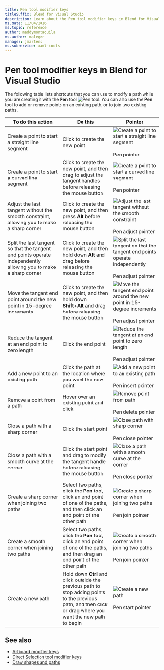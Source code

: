 ```yaml
---
title: Pen tool modifier keys
titleSuffix: Blend for Visual Studio
description: Learn about the Pen tool modifier keys in Blend for Visual Studio that access commands for modifying a path while you are creating it with the Pen tool.
ms.date: 11/04/2016
ms.topic: reference
author: maddymontaquila
ms.author: maleger
manager: jmartens
ms.subservice: xaml-tools
---
```

# Pen tool modifier keys in Blend for Visual Studio


The following table lists shortcuts that you can use to modify a path while you are creating it with the **Pen** tool ![Pen tool](../designers/media/d514358f-185a-412f-a55d-36633b25dc8a.png). You can also use the **Pen** tool to add or remove points on an existing path, or to join two existing paths.

|To do this action|Do this|Pointer|
| - |-------------|-------------|
|Create a point to start a straight line segment|Click to create the new point|![Create a point to start a straight line segment](../designers/media/0bfb1b71-80ac-4ad4-aed8-40e09f8b7ab8.png)<br /><br /> Pen pointer|
|Create a point to start a curved line segment|Click to create the new point, and then drag to adjust the tangent handles before releasing the mouse button|![Create a point to start a curved line segment](../designers/media/0bfb1b71-80ac-4ad4-aed8-40e09f8b7ab8.png)<br /><br /> Pen pointer|
|Adjust the last tangent without the smooth constraint, allowing you to make a sharp corner|Click to create the new point, and then press **Alt** before releasing the mouse button|![Adjust the last tangent without the smooth constraint](../designers/media/317e5475-b70c-489f-9477-110a98639ade.png)<br /><br /> Pen adjust pointer|
|Split the last tangent so that the tangent end points operate independently, allowing you to make a sharp corner|Click to create the new point, and then hold down **Alt** and drag before releasing the mouse button|![Split the last tangent so that the tangent end points operate independently](../designers/media/317e5475-b70c-489f-9477-110a98639ade.png)<br /><br /> Pen adjust pointer|
|Move the tangent end point around the new point in 15-degree increments|Click to create the new point, and then hold down **Shift**+**Alt** and drag before releasing the mouse button|![Move the tangent end point around the new point in 15-degree increments](../designers/media/317e5475-b70c-489f-9477-110a98639ade.png)<br /><br /> Pen adjust pointer|
|Reduce the tangent at an end point to zero length|Click the end point|![Reduce the tangent at an end point to zero length](../designers/media/317e5475-b70c-489f-9477-110a98639ade.png)<br /><br /> Pen adjust pointer|
|Add a new point to an existing path|Click the path at the location where you want the new point|![Add a new point to an existing path](../designers/media/b004ad5a-33a4-46ae-81c0-20be0d819332.png)<br /><br /> Pen insert pointer|
|Remove a point from a path|Hover over an existing point and click|![Remove point from path](../designers/media/08a64b78-f3df-4730-8169-c56b5631b071.png)<br /><br /> Pen delete pointer|
|Close a path with a sharp corner|Click the start point|![Close path with sharp corner](../designers/media/a12fd3b4-a553-4762-b01c-c35efa594362.png)<br /><br /> Pen close pointer|
|Close a path with a smooth curve at the corner|Click the start point and drag to modify the tangent handle before releasing the mouse button|![Close a path with a smooth curve at the corner](../designers/media/a12fd3b4-a553-4762-b01c-c35efa594362.png)<br /><br /> Pen close pointer|
|Create a sharp corner when joining two paths|Select two paths, click the **Pen** tool, click an end point of one of the paths, and then click an end point of the other path|![Create a sharp corner when joining two paths](../designers/media/bd12dfa4-112e-4f37-9765-3479e6b69894.png)<br /><br /> Pen join pointer|
|Create a smooth corner when joining two paths|Select two paths, click the **Pen** tool, click an end point of one of the paths, and then drag an end point of the other path|![Create a smooth corner when joining two paths](../designers/media/bd12dfa4-112e-4f37-9765-3479e6b69894.png)<br /><br /> Pen join pointer|
|Create a new path|Hold down **Ctrl** and click outside the previous path to stop adding points to the previous path, and then click or drag where you want the new path to begin|![Create a new path](../designers/media/69758176-5f53-465b-808c-f13fd1a0b3f2.png)<br /><br /> Pen start pointer|

## See also

- [Artboard modifier keys](artboard-modifier-keys-in-blend.md)
- [Direct Selection tool modifier keys](direct-selection-tool-modifier-keys-in-blend.md)
- [Draw shapes and paths](draw-shapes-and-paths.md)